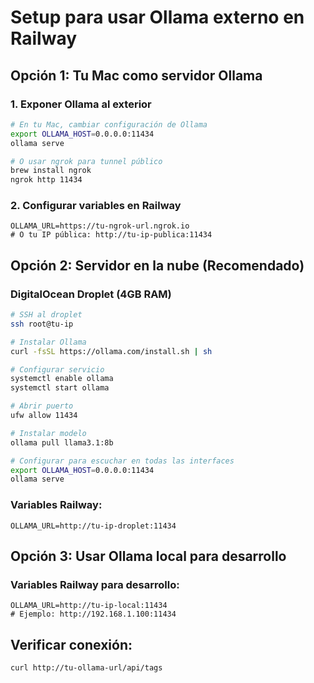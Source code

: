 # Setup para usar Ollama externo en Railway

## Opción 1: Tu Mac como servidor Ollama

### 1. Exponer Ollama al exterior
```bash
# En tu Mac, cambiar configuración de Ollama
export OLLAMA_HOST=0.0.0.0:11434
ollama serve

# O usar ngrok para tunnel público
brew install ngrok
ngrok http 11434
```

### 2. Configurar variables en Railway
```
OLLAMA_URL=https://tu-ngrok-url.ngrok.io
# O tu IP pública: http://tu-ip-publica:11434
```

## Opción 2: Servidor en la nube (Recomendado)

### DigitalOcean Droplet (4GB RAM)
```bash
# SSH al droplet
ssh root@tu-ip

# Instalar Ollama
curl -fsSL https://ollama.com/install.sh | sh

# Configurar servicio
systemctl enable ollama
systemctl start ollama

# Abrir puerto
ufw allow 11434

# Instalar modelo
ollama pull llama3.1:8b

# Configurar para escuchar en todas las interfaces
export OLLAMA_HOST=0.0.0.0:11434
ollama serve
```

### Variables Railway:
```
OLLAMA_URL=http://tu-ip-droplet:11434
```

## Opción 3: Usar Ollama local para desarrollo

### Variables Railway para desarrollo:
```
OLLAMA_URL=http://tu-ip-local:11434
# Ejemplo: http://192.168.1.100:11434
```

## Verificar conexión:
```bash
curl http://tu-ollama-url/api/tags
```